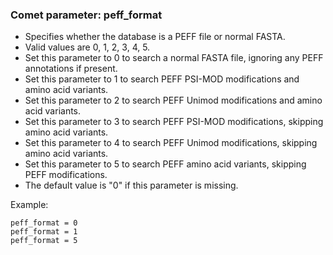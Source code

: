 ### Comet parameter: peff_format

- Specifies whether the database is a PEFF file or normal FASTA.
- Valid values are 0, 1, 2, 3, 4, 5.
- Set this parameter to 0 to search a normal FASTA file, ignoring any PEFF annotations if present.
- Set this parameter to 1 to search PEFF PSI-MOD modifications and amino acid variants.
- Set this parameter to 2 to search PEFF Unimod modifications and amino acid variants.
- Set this parameter to 3 to search PEFF PSI-MOD modifications, skipping amino acid variants.
- Set this parameter to 4 to search PEFF Unimod modifications, skipping amino acid variants.
- Set this parameter to 5 to search PEFF amino acid variants, skipping PEFF modifications.
- The default value is "0" if this parameter is missing.

Example:
```
peff_format = 0
peff_format = 1
peff_format = 5
```
